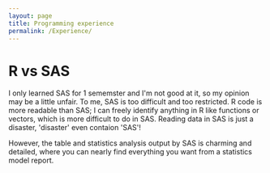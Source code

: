 ```yaml
---
layout: page
title: Programming experience
permalink: /Experience/
---
```


# R vs SAS

I only learned SAS for 1 sememster and I'm not good at it, so my opinion may be a little unfair. To me, SAS is too difficult and too restricted. R code is more readable than SAS; I can freely identify anything in R like functions or vectors, which is more difficult to do in SAS. Reading data in SAS is just a disaster, 'disaster' even contaion 'SAS'!

However, the table and statistics analysis output by SAS is charming and detailed, where you can nearly find everything you want from a statistics model report.

